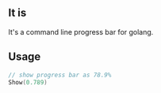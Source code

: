 ## It is

It's a command line progress bar for golang.

## Usage

```go
// show progress bar as 78.9%
Show(0.789)
```
